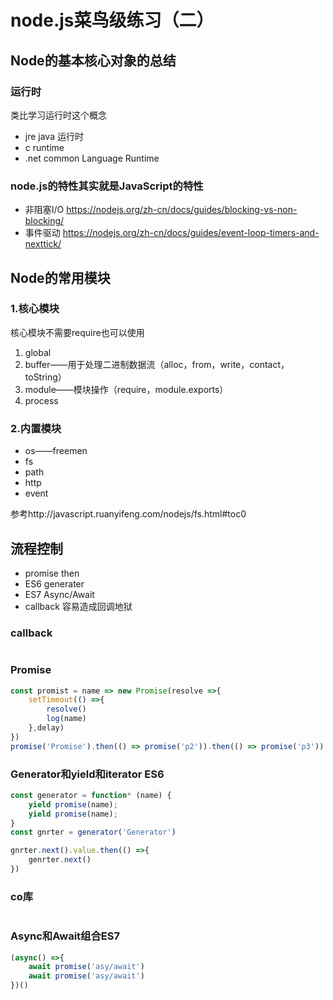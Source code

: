 # node.js菜鸟级练习（二）

## Node的基本核心对象的总结

### 运行时

类比学习运行时这个概念

- jre java 运行时
- c runtime
- .net common Language Runtime

### node.js的特性其实就是JavaScript的特性

- 非阻塞I/O https://nodejs.org/zh-cn/docs/guides/blocking-vs-non-blocking/
- 事件驱动  https://nodejs.org/zh-cn/docs/guides/event-loop-timers-and-nexttick/

## Node的常用模块

### 1.核心模块

核心模块不需要require也可以使用

1. global
2. buffer——用于处理二进制数据流（alloc，from，write，contact，toString）
3. module——模块操作（require，module.exports）
4. process

### 2.内置模块

- os——freemen
- fs
- path
- http
- event

参考http://javascript.ruanyifeng.com/nodejs/fs.html#toc0

## 流程控制

- promise then
- ES6 generater
- ES7 Async/Await
- callback 容易造成回调地狱

### callback

```javascript

```

###  Promise

```javascript
const promist = name => new Promise(resolve =>{
    setTimeout(() =>{
        resolve()
        log(name)
    },delay)
})
promise('Promise').then(() => promise('p2')).then(() => promise('p3'))
```

### Generator和yield和iterator ES6

```javascript
const generator = function* (name) {
    yield promise(name);
    yield promise(name);
}
const gnrter = generator('Generator')

gnrter.next().value.then(() =>{
    genrter.next()
})
```

### co库

```js

```

### Async和Await组合ES7

```javascript
(async() =>{
    await promise('asy/await')
    await promise('asy/await')
})()
```

